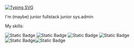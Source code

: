 [![Typing SVG](https://readme-typing-svg.demolab.com?font=Fira+Code&pause=1000&color=6A02F7&width=435&lines=Hi+there%F0%9F%91%8B%2C+I'm+Rafcha)](https://git.io/typing-svg)

I'm (maybe) junior fullstack junior sys.admin

My skills:

![Static Badge](https://img.shields.io/badge/Rust-orange)
![Static Badge](https://img.shields.io/badge/Javascript-yellow)
![Static Badge](https://img.shields.io/badge/Typescript-blue)
![Static Badge](https://img.shields.io/badge/C-white)
![Static Badge](https://img.shields.io/badge/Pyt-blue)![Static Badge](https://img.shields.io/badge/hon-yellow)
